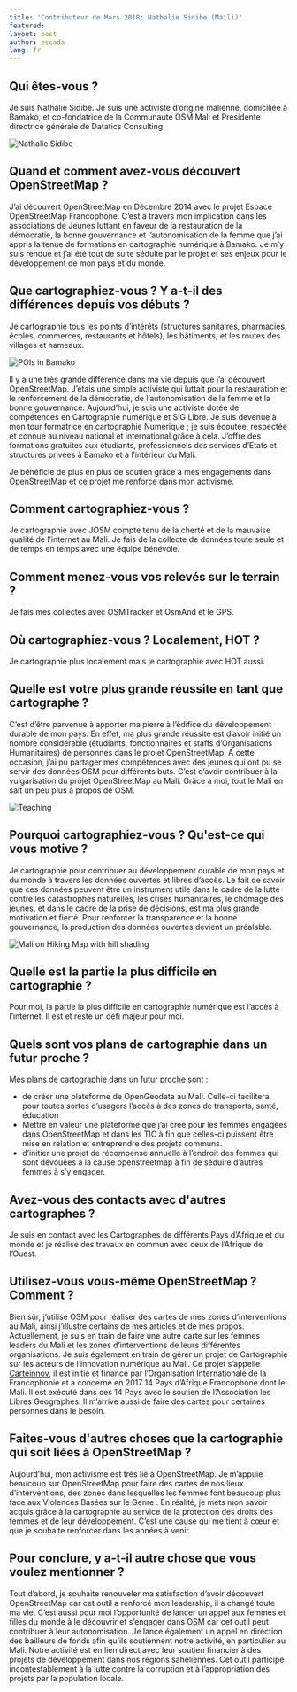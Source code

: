 ```yaml
---
title: 'Contributeur de Mars 2018: Nathalie Sidibe (Maili)'
featured:
layout: post
author: escada
lang: fr
---
```


## Qui êtes-vous ?
Je suis Nathalie Sidibe.
Je suis une activiste d’origine malienne, domiciliée à Bamako, et co-fondatrice de la Communauté  OSM Mali et Présidente directrice générale de Datatics Consulting.

![Nathalie Sidibe](https://photos.smugmug.com/OSM/Screenshots/Mapper-in-the-Spotlight/Nathalie-Sidibe/i-B46wh48/0/9ff41569/X3/P_20171113_142429-X3.jpg)

## Quand et comment avez-vous découvert OpenStreetMap ?
J’ai découvert OpenStreetMap en Décembre 2014 avec le projet Espace OpenStreetMap Francophone. C’est à travers mon implication dans les associations de Jeunes luttant en faveur de la restauration de la démocratie, la bonne gouvernance et l’autonomisation de la femme que j’ai appris la tenue de formations en cartographie numérique à Bamako. Je m’y suis rendue et j’ai été tout de suite séduite par le projet et ses enjeux pour le développement de mon pays et du monde.


## Que cartographiez-vous ? Y a-t-il des différences depuis vos débuts ?
Je cartographie tous les points d’intérêts (structures sanitaires, pharmacies, écoles, commerces, restaurants et hôtels), les bâtiments, et les routes des villages et hameaux.

![POIs in Bamako](https://photos.smugmug.com/OSM/Screenshots/Mapper-in-the-Spotlight/Nathalie-Sidibe/i-XZfXwB5/0/6072e8d1/X3/Screen%20Shot%202018-03-07%20at%2021.03.26-X3.png)

Il y a une très grande différence dans ma vie depuis que j’ai découvert OpenStreetMap. J’étais une simple activiste qui luttait pour la restauration et le renforcement de la démocratie, de l’autonomisation de la femme et la bonne gouvernance. Aujourd’hui, je suis une activiste dotée de compétences en Cartographie numérique et SIG Libre. Je suis devenue à mon tour formatrice en cartographie Numérique ; je suis écoutée, respectée et connue au niveau national et international grâce à cela. J’offre des formations gratuites aux étudiants, professionnels des services d’Etats et structures privées à Bamako et à l’intérieur du Mali.

Je bénéficie de plus en plus de soutien grâce à mes engagements dans OpenStreetMap et ce projet me renforce dans mon activisme.

## Comment cartographiez-vous ?
Je cartographie avec JOSM compte tenu de la cherté et de la mauvaise qualité de l’internet au Mali. Je fais de la  collecte de données toute seule et de temps en temps avec une équipe bénévole.

## Comment menez-vous vos relevés sur le terrain ?
Je fais mes collectes avec OSMTracker et OsmAnd et le GPS.

## Où cartographiez-vous ? Localement, HOT ?
Je cartographie plus localement mais  je cartographie avec HOT aussi.



## Quelle est votre plus grande réussite en tant que cartographe ?
C’est d’être parvenue à apporter ma pierre à l’édifice du développement durable de mon pays. En effet, ma plus grande réussite est d’avoir initié un nombre considérable (étudiants, fonctionnaires et staffs d’Organisations Humanitaires) de personnes dans le projet OpenStreetMap. A cette occasion, j’ai pu partager mes compétences avec des jeunes qui ont pu se servir des données OSM pour différents buts.
C’est d’avoir contribuer à la vulgarisation du projet OpenStreetMap au Mali. Grâce à moi, tout le Mali en sait un peu plus à propos de OSM.

![Teaching](https://photos.smugmug.com/OSM/Screenshots/Mapper-in-the-Spotlight/Nathalie-Sidibe/i-GpSmPbr/0/1e923974/X3/P_20171117_130418-X3.jpg)

## Pourquoi cartographiez-vous ? Qu'est-ce qui vous motive ?
Je cartographie pour contribuer au développement durable de mon pays et du monde à travers les données ouvertes et libres d’accès.
Le fait de savoir que ces données peuvent être un instrument utile dans le cadre de la lutte contre les catastrophes naturelles, les crises humanitaires, le chômage des jeunes, et dans le cadre de la prise de décisions, est ma plus grande motivation et fierté. Pour renforcer la transparence et la bonne gouvernance, la production des données ouvertes devient un préalable.

![Mali on Hiking Map with hill shading](https://photos.smugmug.com/OSM/Screenshots/Mapper-in-the-Spotlight/Nathalie-Sidibe/i-SBfrnxL/0/a70820ea/X3/Screen%20Shot%202018-03-07%20at%2020.54.45-X3.png)

## Quelle est la partie la plus difficile en cartographie ?
Pour moi, la partie la plus difficile en cartographie numérique est l’accès à l’internet. Il est et reste un défi majeur pour moi.

## Quels sont vos plans de cartographie dans un futur proche ?
Mes plans de cartographie dans un futur proche sont :

- de créer une plateforme de OpenGeodata au Mali. Celle-ci facilitera pour toutes sortes d’usagers l’accès à des zones de transports, santé, éducation
- Mettre en valeur une plateforme que j’ai crée pour les femmes engagées dans OpenStreetMap et dans les TIC à fin que celles-ci puissent être mise en relation et entreprendre des projets communs.
- d’initier une projet de récompense annuelle à l’endroit des femmes qui sont dévouées à la cause openstreetmap à fin de séduire d’autres femmes à s’y engager.

## Avez-vous des contacts avec d'autres cartographes ?
Je suis en contact avec les Cartographes de différents Pays d’Afrique et du monde et je réalise des travaux en commun avec ceux de l’Afrique de l’Ouest.


## Utilisez-vous vous-même OpenStreetMap ? Comment ?
Bien sûr, j’utilise OSM pour réaliser des cartes de mes zones d’interventions au Mali, ainsi j’illustre certains de mes articles et de mes propos. Actuellement, je suis en train de faire une autre carte sur les femmes leaders du Mali et les zones d’interventions de leurs différentes
 organisations. Je  suis également en train de gérer un projet de Cartographie sur les acteurs de l’innovation numérique au Mali. Ce projet s’appelle [Carteinnov]( https://carteinnov.francophonelibre.org/t/ca1a3e-CarteInnov), il est initié et financé par l’Organisation Internationale de la Francophonie et a concerné en 2017 14 Pays d’Afrique Francophone dont le Mali. Il est exécuté dans ces 14 Pays avec le soutien de l’Association les Libres Géographes. Il m’arrive aussi de faire des cartes pour certaines personnes dans le besoin.


## Faites-vous d'autres choses que la cartographie qui soit liées à OpenStreetMap ?
Aujourd’hui, mon activisme est très lié à OpenStreetMap. Je m’appuie beaucoup sur OpenStreetMap pour faire des cartes de nos lieux d’interventions, des zones dans lesquelles les femmes font beaucoup plus face aux Violences Basées sur le Genre . En réalité, je mets mon savoir acquis grâce à la cartographie au service de la protection des droits des femmes et de leur développement. C’est une cause qui me tient à cœur et que je souhaite renforcer dans les années à venir.

## Pour conclure, y a-t-il autre chose que vous voulez mentionner ?
Tout d’abord, je souhaite renouveler ma satisfaction d’avoir découvert OpenStreetMap car cet outil a renforcé mon leadership, il a changé toute ma vie.
C’est aussi pour moi l’opportunité de lancer un appel aux femmes et filles du monde à le découvrir et s’engager dans OSM car cet outil peut contribuer à leur autonomisation.
Je lance également un appel en direction des bailleurs de fonds afin qu’ils soutiennent notre activité, en particulier au Mali. Notre activité est en lien direct avec leur soutien financier à des projets de développement dans nos régions sahéliennes. Cet outil participe incontestablement à la lutte contre la corruption et à l’appropriation des projets par la population locale.
